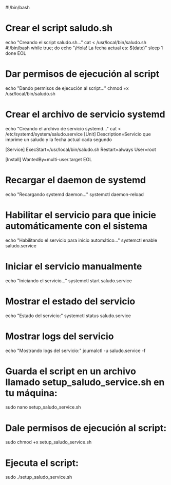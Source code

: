 #!/bin/bash

# Crear el script saludo.sh
echo "Creando el script saludo.sh..."
cat <<EOL > /usr/local/bin/saludo.sh
#!/bin/bash
while true; do
  echo "¡Hola! La fecha actual es: \$(date)"
  sleep 1
done
EOL

# Dar permisos de ejecución al script
echo "Dando permisos de ejecución al script..."
chmod +x /usr/local/bin/saludo.sh

# Crear el archivo de servicio systemd
echo "Creando el archivo de servicio systemd..."
cat <<EOL > /etc/systemd/system/saludo.service
[Unit]
Description=Servicio que imprime un saludo y la fecha actual cada segundo

[Service]
ExecStart=/usr/local/bin/saludo.sh
Restart=always
User=root

[Install]
WantedBy=multi-user.target
EOL

# Recargar el daemon de systemd
echo "Recargando systemd daemon..."
systemctl daemon-reload

# Habilitar el servicio para que inicie automáticamente con el sistema
echo "Habilitando el servicio para inicio automático..."
systemctl enable saludo.service

# Iniciar el servicio manualmente
echo "Iniciando el servicio..."
systemctl start saludo.service

# Mostrar el estado del servicio
echo "Estado del servicio:"
systemctl status saludo.service

# Mostrar logs del servicio
echo "Mostrando logs del servicio:"
journalctl -u saludo.service -f

# Guarda el script en un archivo llamado setup_saludo_service.sh en tu máquina:
sudo nano setup_saludo_service.sh

# Dale permisos de ejecución al script:
sudo chmod +x setup_saludo_service.sh

# Ejecuta el script:
sudo ./setup_saludo_service.sh


